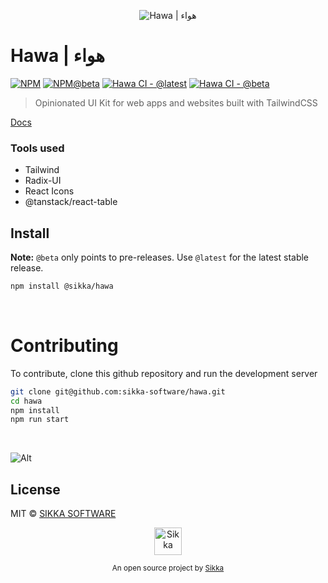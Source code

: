 <p align="center">
    <img src="https://res.cloudinary.com/dt8onsdfl/image/upload/v1694478376/hawa-logo-white-bg.jpg" alt="Hawa | هواء" />
</p>

# Hawa | هواء

[![NPM](https://img.shields.io/npm/v/@sikka/hawa.svg?style=flat&colorA=000000&colorB=1082c3)](https://www.npmjs.com/package/@sikka/hawa)
[![NPM@beta](https://img.shields.io/npm/v/@sikka/hawa/beta.svg?style=flat&colorA=000000&colorB=ea7637)](https://www.npmjs.com/package/@sikka/hawa)
[![Hawa CI - @latest](https://github.com/sikka-software/Hawa/actions/workflows/hawa-main.yml/badge.svg)](https://github.com/sikka-software/Hawa/actions/workflows/hawa-main.yml)
[![Hawa CI - @beta](https://github.com/sikka-software/Hawa/actions/workflows/hawa-beta.yml/badge.svg)](https://github.com/sikka-software/Hawa/actions/workflows/hawa-beta.yml)
<!-- [![NPM](https://img.shields.io/npm/dt/@sikka/hawa.svg?style=flat&colorA=000000&colorB=000000)](https://www.npmjs.com/package/@sikka/hawa) -->



> Opinionated UI Kit for web apps and websites built with TailwindCSS
 
[Docs](https://hawa.style/docs)

### Tools used
- Tailwind
- Radix-UI
- React Icons
- @tanstack/react-table




## Install
**Note:** `@beta` only points to pre-releases.
Use `@latest` for the latest stable release.
```bash
npm install @sikka/hawa
```

</br>

# Contributing

To contribute, clone this github repository and run the development server

```bash
git clone git@github.com:sikka-software/hawa.git
cd hawa
npm install
npm run start
```

</br>

![Alt](https://repobeats.axiom.co/api/embed/0aa365b7bd1591de135582699d523de7b262eecb.svg "Repobeats analytics image")

## License

MIT © [SIKKA SOFTWARE](https://sikka.sa)

<!--start: logo-->
<p align="center">
  <a href="https://sikka.io">
    <img width="44" alt="Sikka" src="https://i.postimg.cc/8cK4tnKQ/sikka-symbol-black.png">
  </a>
</p>
<p align="center">
  <sub>An open source project by <a href="https://sikka.io">Sikka</a></sub>
</p>
<!--end: logo-->
